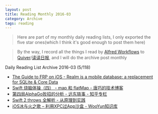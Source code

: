 ```yaml
---
layout: post
title: Reading Monthly 2016-03
category: Archive
tags: reading
---
```


> Here are part of my monthly daily reading lists, I only exported the five star ones(which I think it's good enough to post them here)

> By the way, I record all the things I read by [Alfred Workflows](https://www.alfredapp.com/workflows/) to [Quiver](https://itunes.apple.com/app/quiver-programmers-notebook/id866773894?mt=12)/[读读日报](http://dudu.zhihu.com/circle/173514), and I will do the archive post monthly

Daily Reading List Archive 2016-03 (5/118)

* [The Guide to FRP on iOS - Realm is a mobile database: a replacement for SQLite & Core Data](https://realm.io/news/frp-ios-guide/)
* [Swift 烧脑体操（四） - map 和 flatMap - 唐巧的技术博客](http://blog.devtang.com/2016/03/05/swift-gym-4-map-and-flatmap/)
* [第四局AlphaGo败招的分析 - 远东轶事 - 知乎专栏](http://zhuanlan.zhihu.com/yuandong/20644427)
* [Swift 2 throws 全解析 - 从原理到实践](https://onevcat.com/2016/03/swift-throws/)
* [iOS冰与火之歌 – 利用XPC过App沙盒 - WooYun知识库](http://drops.wooyun.org/papers/14170)

